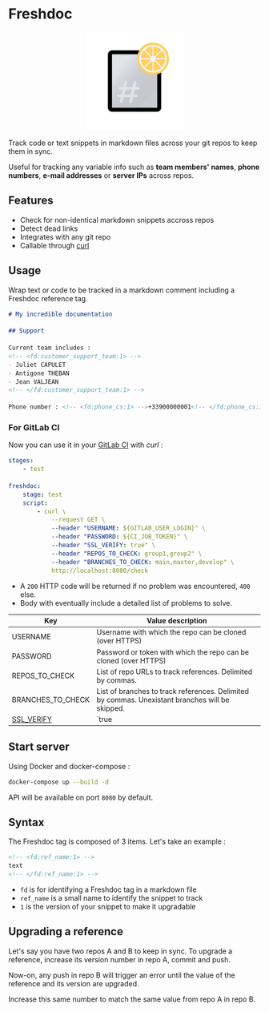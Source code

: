 # Freshdoc

<p align="center">
    <img src="./logo.png" width="196px" />
</p>

Track code or text snippets in markdown files across your git repos to keep them in sync.

Useful for tracking any variable info such as **team members' names**, **phone numbers**, **e-mail addresses** or **server IPs** across repos.

## Features

- Check for non-identical markdown snippets accross repos
- Detect dead links
- Integrates with any git repo
- Callable through [curl](https://curl.se/)

## Usage

Wrap text or code to be tracked in a markdown comment including a Freshdoc reference tag.

```markdown
# My incredible documentation

## Support

Current team includes :
<!-- <fd:customer_support_team:1> -->
- Juliet CAPULET
- Antigone THEBAN
- Jean VALJEAN
<!-- </fd:customer_support_team:1> -->

Phone number : <!-- <fd:phone_cs:1> -->+33900000001<!-- </fd:phone_cs:1> -->

```

### For GitLab CI

Now you can use it in your [GitLab CI](https://docs.gitlab.com/ee/ci/variables/predefined_variables.html) with _curl_ :

```yaml
stages:
    - test

freshdoc:
    stage: test
    script: 
        - curl \
            --request GET \
            --header "USERNAME: ${GITLAB_USER_LOGIN}" \
            --header "PASSWORD: ${CI_JOB_TOKEN}" \
            --header "SSL_VERIFY: true" \
            --header "REPOS_TO_CHECK: group1,group2" \
            --header "BRANCHES_TO_CHECK: main,master,develop" \
            http://localhost:8080/check
```

- A `200` HTTP code will be returned if no problem was encountered, `400` else.
- Body with eventually include a detailed list of problems to solve.

| Key                                                                                                            | Value description                                                                               |
| -------------------------------------------------------------------------------------------------------------- | ----------------------------------------------------------------------------------------------- |
| USERNAME                                                                                                       | Username with which the repo can be cloned (over HTTPS)                                         |
| PASSWORD                                                                                                       | Password or token with which the repo can be cloned (over HTTPS)                                |
| REPOS_TO_CHECK                                                                                                 | List of repo URLs to track references. Delimited by commas.                                     |
| BRANCHES_TO_CHECK                                                                                              | List of branches to track references. Delimited by commas. Unexistant branches will be skipped. |
| [SSL_VERIFY](https://stackoverflow.com/questions/11621768/how-can-i-make-git-accept-a-self-signed-certificate) | `true | false`. Should the git clone command ignore SSL verification for remote server. |

## Start server

Using Docker and docker-compose :

```bash
docker-compose up --build -d
```

API will be available on port `8080` by default.

## Syntax

The Freshdoc tag is composed of 3 items. Let's take an example :

```markdown
<!-- <fd:ref_name:1> -->
text
<!-- </fd:ref_name:1> -->
```

- `fd` is for identifying a Freshdoc tag in a markdown file
- `ref_name` is a small name to identify the snippet to track
- `1` is the version of your snippet to make it upgradable

## Upgrading a reference

Let's say you have two repos A and B to keep in sync. To upgrade a reference, increase its version number in repo A, commit and push.

Now-on, any push in repo B will trigger an error until the value of the reference and its version are upgraded.

Increase this same number to match the same value from repo A in repo B.
